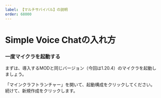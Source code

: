 ```yaml
---
label: 【マルチサバイバル】の説明
order: 68000
---
```

# Simple Voice Chatの入れ方
### 一度マイクラを起動する
まずは、導入するMODと同じバージョン（今回は1.20.4）のマイクラを起動しましょう。

「マインクラフトランチャー」を開いて、起動構成をクリックしてください。
続けて、新規作成をクリックします。
